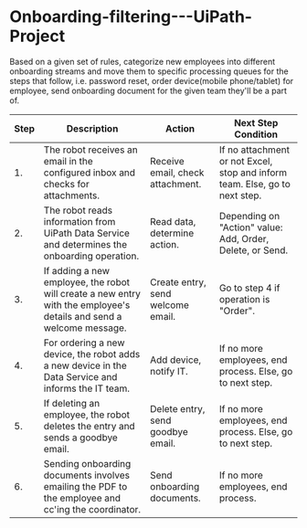 # Onboarding-filtering---UiPath-Project
Based on a given set of rules, categorize new employees into different onboarding streams and move them to specific processing queues for the steps that follow, i.e. password reset, order device(mobile phone/tablet) for employee, send onboarding document for the given team they'll be a part of.
		
| Step | Description | Action | Next Step Condition |
|------|-------------|--------|---------------------|
| 1.   | The robot receives an email in the configured inbox and checks for attachments. | Receive email, check attachment. | If no attachment or not Excel, stop and inform team. Else, go to next step. |
| 2.   | The robot reads information from UiPath Data Service and determines the onboarding operation. | Read data, determine action. | Depending on "Action" value: Add, Order, Delete, or Send. |
| 3.   | If adding a new employee, the robot will create a new entry with the employee's details and send a welcome message. | Create entry, send welcome email. | Go to step 4 if operation is "Order". |
| 4.   | For ordering a new device, the robot adds a new device in the Data Service and informs the IT team. | Add device, notify IT. | If no more employees, end process. Else, go to next step. |
| 5.   | If deleting an employee, the robot deletes the entry and sends a goodbye email. | Delete entry, send goodbye email. | If no more employees, end process. Else, go to next step. |
| 6.   | Sending onboarding documents involves emailing the PDF to the employee and cc'ing the coordinator. | Send onboarding documents. | If no more employees, end process. |


